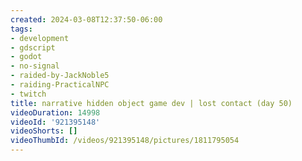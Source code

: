 ```yaml
---
created: 2024-03-08T12:37:50-06:00
tags:
- development
- gdscript
- godot
- no-signal
- raided-by-JackNoble5
- raiding-PracticalNPC
- twitch
title: narrative hidden object game dev | lost contact (day 50)
videoDuration: 14998
videoId: '921395148'
videoShorts: []
videoThumbId: /videos/921395148/pictures/1811795054
---
```

